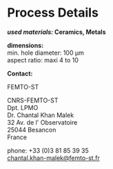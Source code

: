 # Process Details

__*used materials:* Ceramics, Metals__

__dimensions:__  	
min. hole diameter:	100 µm  
aspect ratio:	maxi 4 to 10
<!--break-->
__Contact:__

FEMTO-ST

CNRS-FEMTO-ST  
Dpt. LPMO  
Dr. Chantal Khan Malek  
32 Av. de l' Observatoire  
25044 Besancon   
France

phone: +33 (0)3 81 85 39 35  
chantal.khan-malek@femto-st.fr